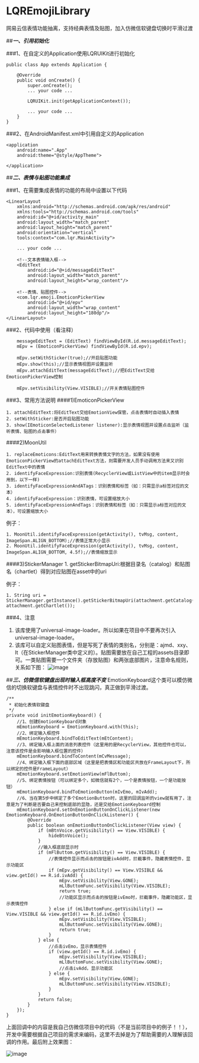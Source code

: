 # LQREmojiLibrary
网易云信表情功能抽离，支持经典表情及贴图，加入仿微信软键盘切换时平滑过渡


##***一、引用初始化***

###1、在自定义的Application使用LQRUIKit进行初始化

	public class App extends Application {
	
	    @Override
	    public void onCreate() {
	        super.onCreate();
			... your code ...

	        LQRUIKit.init(getApplicationContext());

			... your code ...
	    }
	}

###2、在AndroidManifest.xml中引用自定义的Application

	<application
        android:name=".App"
        android:theme="@style/AppTheme">
        
    </application>

##***二、表情与贴图功能集成***

###1、在需要集成表情的功能的布局中设置以下代码

	<LinearLayout
	    xmlns:android="http://schemas.android.com/apk/res/android"
	    xmlns:tools="http://schemas.android.com/tools"
	    android:id="@+id/activity_main"
	    android:layout_width="match_parent"
	    android:layout_height="match_parent"
	    android:orientation="vertical"
	    tools:context="com.lqr.MainActivity">
	
		... your code ...
	
		<!--文本表情输入框-->
	    <EditText
	        android:id="@+id/messageEditText"
	        android:layout_width="match_parent"
	        android:layout_height="wrap_content"/>
	
		<!--表情、贴图控件-->
	    <com.lqr.emoji.EmoticonPickerView
	        android:id="@+id/epv"
	        android:layout_width="wrap_content"
	        android:layout_height="180dp"/>
	</LinearLayout>

###2、代码中使用（看注释）
		
		messageEditText = (EditText) findViewById(R.id.messageEditText);
        mEpv = (EmoticonPickerView) findViewById(R.id.epv);

        mEpv.setWithSticker(true);//开启贴图功能
        mEpv.show(this);//显示表情视图并设置监听
        mEpv.attachEditText(messageEditText);//把EditText交给EmoticonPickerView控制

		mEpv.setVisibility(View.VISIBLE);//开关表情贴图控件

###3、常用方法说明
####1)EmoticonPickerView

	1. attachEditText:将EditText交给EmotionView保管，点击表情时自动插入表情
	2. setWithSticker:是否开启贴图功能
	3. show(IEmoticonSelectedListener listener):显示表情视图并设置点击监听（监听表情、贴图的点击事件）

####2)MoonUtil

	1. replaceEmoticons:EditText用来转换表情文字的方法，如果没有使用EmoticonPickerView的attachEditText方法，则需要开发人员手动调用方法来又识别EditText中的表情
	2. identifyFaceExpression:识别表情(RecyclerView或ListView中的item显示时会用到，以下一样)
	3. identifyFaceExpressionAndATags：识别表情和标签（如：只需显示a标签对应的文本）
	4. identifyFaceExpression：识别表情，可设置缩放大小
	5. identifyFaceExpressionAndTags：识别表情和标签（如：只需显示a标签对应的文本），可设置缩放大小

例子：

	1. MoonUtil.identifyFaceExpression(getActivity(), tvMsg, content, ImageSpan.ALIGN_BOTTOM);//表情正常大小显示
	2. MoonUtil.identifyFaceExpression(getActivity(), tvMsg, content, ImageSpan.ALIGN_BOTTOM, 4.5f);//表情缩放显示

####3)StickerManager
	1. getStickerBitmapUri:根据目录名（catalog）和贴图名（chartlet）得到对应贴图在asset中的uri
	
例子：
	
	1. String uri = StickerManager.getInstance().getStickerBitmapUri(attachment.getCatalog(), attachment.getChartlet());

###4、注意
1. 该库使用了universal-image-loader。所以如果在项目中不要再次引入universal-image-loader。
2. 该库可以自定义贴图表情，但是写死了表情的类别名，分别是：ajmd、xxy、lt（在StickerManager类中定义的）。贴图需要放在自己工程的assets目录即可。一类贴图需要一个文件夹（存放贴图）和两张底部图片，注意命名规则，关系如下图：
![image](screenshots/1.png)

##***三、仿微信软键盘出现时输入框高度不变***
EmotionKeyboard这个类可以模仿微信的切换软键盘与表情控件时不出现跳闪，真正做到平滑过渡。
	

	/**
     * 初始化表情软键盘
     */
    private void initEmotionKeyboard() {
		//1、创建EmotionKeyboard对象
        mEmotionKeyboard = EmotionKeyboard.with(this);
		//2、绑定输入框控件
        mEmotionKeyboard.bindToEditText(mEtContent);
		//3、绑定输入框上面的消息列表控件（这里用的是RecyclerView，其他控件也可以，注意该控件是会影响输入框位置的控件）
        mEmotionKeyboard.bindToContent(mCvMessage);
		//4、绑定输入框下面的底部区域（这里是把表情区和功能区共放在FrameLayout下，所以绑定的控件是FrameLayout）
		mEmotionKeyboard.setEmotionView(mFlButtom);
		//5、绑定表情按钮（可以绑定多个，如微信就有2个，一个是表情按钮，一个是功能按钮）
        mEmotionKeyboard.bindToEmotionButton(mIvEmo, mIvAdd);
        //6、当在第5步中绑定了多个EmotionButton时，这里的回调监听的view就有用了，注意是为了判断是否要自己来控制底部的显隐，还是交给EmotionKeyboard控制
        mEmotionKeyboard.setOnEmotionButtonOnClickListener(new EmotionKeyboard.OnEmotionButtonOnClickListener() {
            @Override
            public boolean onEmotionButtonOnClickListener(View view) {
                if (mBtnVoice.getVisibility() == View.VISIBLE) {
                    hideBtnVoice();
                }
                //输入框底部显示时
                if (mFlButtom.getVisibility() == View.VISIBLE) {
                    //表情控件显示而点击的按钮是ivAdd时，拦截事件，隐藏表情控件，显示功能区
                    if (mEpv.getVisibility() == View.VISIBLE && view.getId() == R.id.ivAdd) {
                        mEpv.setVisibility(View.GONE);
                        mLlButtomFunc.setVisibility(View.VISIBLE);
                        return true;
                        //功能区显示而点击的按钮是ivEmo时，拦截事件，隐藏功能区，显示表情控件
                    } else if (mLlButtomFunc.getVisibility() == View.VISIBLE && view.getId() == R.id.ivEmo) {
                        mEpv.setVisibility(View.VISIBLE);
                        mLlButtomFunc.setVisibility(View.GONE);
                        return true;
                    }
                } else {
                    //点击ivEmo，显示表情控件
                    if (view.getId() == R.id.ivEmo) {
                        mEpv.setVisibility(View.VISIBLE);
                        mLlButtomFunc.setVisibility(View.GONE);
                        //点击ivAdd，显示功能区
                    } else {
                        mEpv.setVisibility(View.GONE);
                        mLlButtomFunc.setVisibility(View.VISIBLE);
                    }
                }
                return false;
            }
        });
    }

上面回调中的内容是我自己仿微信项目中的代码（不是当前项目中的例子！！），开发中需要根据自己项目的需求来编码，这里不去掉是为了帮助需要的人理解该回调的作用。最后附上效果图：

![image](screenshots/2.gif)
